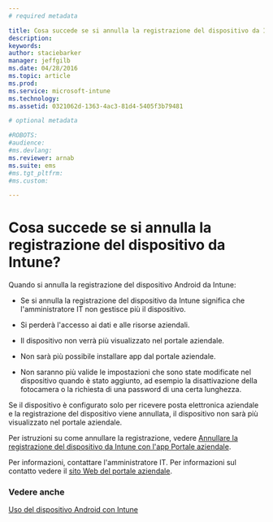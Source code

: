 ```yaml
---
# required metadata

title: Cosa succede se si annulla la registrazione del dispositivo da Intune? | Microsoft Intune
description:
keywords:
author: staciebarker
manager: jeffgilb
ms.date: 04/28/2016
ms.topic: article
ms.prod:
ms.service: microsoft-intune
ms.technology:
ms.assetid: 0321062d-1363-4ac3-81d4-5405f3b79481

# optional metadata

#ROBOTS:
#audience:
#ms.devlang:
ms.reviewer: arnab
ms.suite: ems
#ms.tgt_pltfrm:
#ms.custom:

---
```



# Cosa succede se si annulla la registrazione del dispositivo da Intune?

Quando si annulla la registrazione del dispositivo Android da Intune:

-   Se si annulla la registrazione del dispositivo da Intune significa che l'amministratore IT non gestisce più il dispositivo. 

-   Si perderà l'accesso ai dati e alle risorse aziendali.

-   Il dispositivo non verrà più visualizzato nel portale aziendale.

-   Non sarà più possibile installare app dal portale aziendale.

-   Non saranno più valide le impostazioni che sono state modificate nel dispositivo quando è stato aggiunto, ad esempio la disattivazione della fotocamera o la richiesta di una password di una certa lunghezza.

Se il dispositivo è configurato solo per ricevere posta elettronica aziendale e la registrazione del dispositivo viene annullata, il dispositivo non sarà più visualizzato nel portale aziendale. 

Per istruzioni su come annullare la registrazione, vedere [Annullare la registrazione del dispositivo da Intune con l'app Portale aziendale](unenroll-your-device-from-intune-android.md).

Per informazioni, contattare l'amministratore IT. Per informazioni sul contatto vedere il [sito Web del portale aziendale](http://portal.manage.microsoft.com).

### Vedere anche
[Uso del dispositivo Android con Intune](using-your-android-device-with-intune.md)

<!--HONumber=Jun16_HO2-->


